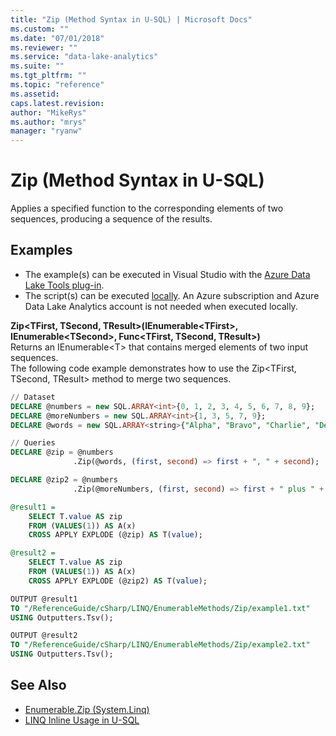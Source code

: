 ```yaml
---
title: "Zip (Method Syntax in U-SQL) | Microsoft Docs"
ms.custom: ""
ms.date: "07/01/2018"
ms.reviewer: ""
ms.service: "data-lake-analytics"
ms.suite: ""
ms.tgt_pltfrm: ""
ms.topic: "reference"
ms.assetid: 
caps.latest.revision: 
author: "MikeRys"
ms.author: "mrys"
manager: "ryanw"
---
```


# Zip (Method Syntax in U-SQL)
Applies a specified function to the corresponding elements of two sequences, producing a sequence of the results.

## Examples
- The example(s) can be executed in Visual Studio with the [Azure Data Lake Tools plug-in](https://www.microsoft.com/download/details.aspx?id=49504).  
- The script(s) can be executed [locally](https://docs.microsoft.com/azure/data-lake-analytics/data-lake-analytics-data-lake-tools-local-run).  An Azure subscription and Azure Data Lake Analytics account is not needed when executed locally.

**Zip<TFirst, TSecond, TResult>(IEnumerable\<TFirst>, IEnumerable\<TSecond>, Func<TFirst, TSecond, TResult>)**  
Returns an IEnumerable\<T> that contains merged elements of two input sequences.  
The following code example demonstrates how to use the Zip<TFirst, TSecond, TResult> method to merge two sequences.
```sql
// Dataset
DECLARE @numbers = new SQL.ARRAY<int>{0, 1, 2, 3, 4, 5, 6, 7, 8, 9};
DECLARE @moreNumbers = new SQL.ARRAY<int>{1, 3, 5, 7, 9};
DECLARE @words = new SQL.ARRAY<string>{"Alpha", "Bravo", "Charlie", "Delta", "Echo"};

// Queries
DECLARE @zip = @numbers
              .Zip(@words, (first, second) => first + ", " + second);

DECLARE @zip2 = @numbers
              .Zip(@moreNumbers, (first, second) => first + " plus " + second + " equals: " + (first + second).ToString());

@result1 =
    SELECT T.value AS zip
    FROM (VALUES(1)) AS A(x)
    CROSS APPLY EXPLODE (@zip) AS T(value);

@result2 =
    SELECT T.value AS zip
    FROM (VALUES(1)) AS A(x)
    CROSS APPLY EXPLODE (@zip2) AS T(value);

OUTPUT @result1
TO "/ReferenceGuide/cSharp/LINQ/EnumerableMethods/Zip/example1.txt"
USING Outputters.Tsv();

OUTPUT @result2
TO "/ReferenceGuide/cSharp/LINQ/EnumerableMethods/Zip/example2.txt"
USING Outputters.Tsv();
```

## See Also
* [Enumerable.Zip (System.Linq)](https://docs.microsoft.com/dotnet/api/system.linq.enumerable.zip)
* [LINQ Inline Usage in U-SQL](linq-inline-usage-in-u-sql.md) 